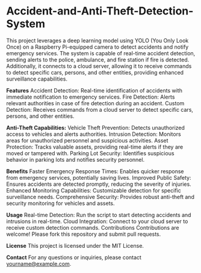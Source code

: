 # Accident-and-Anti-Theft-Detection-System
This project leverages a deep learning model using YOLO (You Only Look Once) on a Raspberry Pi-equipped camera to detect accidents and notify emergency services. The system is capable of real-time accident detection, sending alerts to the police, ambulance, and fire station if fire is detected. Additionally, it connects to a cloud server, allowing it to receive commands to detect specific cars, persons, and other entities, providing enhanced surveillance capabilities.

**Features**
Accident Detection: Real-time identification of accidents with immediate notification to emergency services.
Fire Detection: Alerts relevant authorities in case of fire detection during an accident.
Custom Detection: Receives commands from a cloud server to detect specific cars, persons, and other entities.

**Anti-Theft Capabilities:**
Vehicle Theft Prevention: Detects unauthorized access to vehicles and alerts authorities.
Intrusion Detection: Monitors areas for unauthorized personnel and suspicious activities.
Asset Protection: Tracks valuable assets, providing real-time alerts if they are moved or tampered with.
Parking Lot Security: Identifies suspicious behavior in parking lots and notifies security personnel.

**Benefits**
Faster Emergency Response Times: Enables quicker response from emergency services, potentially saving lives.
Improved Public Safety: Ensures accidents are detected promptly, reducing the severity of injuries.
Enhanced Monitoring Capabilities: Customizable detection for specific surveillance needs.
Comprehensive Security: Provides robust anti-theft and security monitoring for vehicles and assets.

**Usage**
Real-time Detection: Run the script to start detecting accidents and intrusions in real-time.
Cloud Integration: Connect to your cloud server to receive custom detection commands.
Contributions
Contributions are welcome! Please fork this repository and submit pull requests.

**License**
This project is licensed under the MIT License.

**Contact**
For any questions or inquiries, please contact yourname@example.com.
